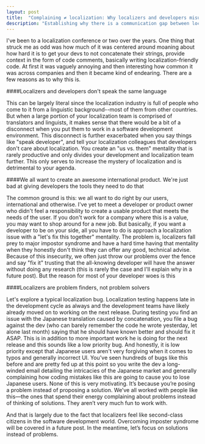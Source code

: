 ```yaml
---
layout: post
title:  "Complaining ≠ localization: Why localizers and developers misunderstand each other"
description: "Establishing why there is a communication gap between localization teams and development teams"
---
```


I've been to a localization conference or two over the years. One thing that struck me as odd was how much of it was centered around moaning about how hard it is to get your devs to not concatenate their strings, provide context in the form of code comments, basically writing localization-friendly code. At first it was vaguely annoying and then interesting how common it was across companies and then it became kind of endearing. There are a few reasons as to why this is.

####Localizers and developers don't speak the same language

This can be largely literal since the localization industry is full of people who come to it from a linguistic background--most of them from other countries. But when a large portion of your localization team is comprised of translators and linguists, it makes sense that there would be a bit of a disconnect when you put them to work in a software development environment. This disconnect is further exacerbated when you say things like "speak developer", and tell your localization colleagues that developers don't care about localization. You create an "us vs. them" mentality that is rarely productive and only divides your development and localization team further. This only serves to increase the mystery of localization and is detrimental to your agenda.


####We all want to create an awesome international product. We're just bad at giving developers the tools they need to do that

The common ground is this: we all want to do right by our users, international and otherwise. I've yet to meet a developer or product owner who didn't feel a responsibility to create a usable product that meets the needs of the user. If you don't work for a company where this is a value, you may want to shop around for a new job. But basically, if you want a developer to be on your side, all you have to do is approach a localization issue with a "let's fix this together" mentality. The problem is, localizers fall prey to major impostor syndrome and have a hard time having that mentality when they honestly don't think they can offer any good, technical advise. Because of this insecurity, we often just throw our problems over the fence and say "fix it" trusting that the all-knowing developer will have the answer without doing any research (this is rarely the case and I'll explain why in a future post). But the reason for most of your developer woes is this

####Localizers are problem finders, not problem solvers

Let's explore a typical localization bug. Localization testing happens late in the development cycle as always and the development teams have likely already moved on to working on the next release. During testing you find an issue with the Japanese translation caused by concatenation, you file a bug against the dev (who can barely remember the code he wrote yesterday, let alone last month) saying that he should have known better and should fix it ASAP. This is in addition to more important work he is doing for the next release and this sounds like a low priority bug. And honestly, it is low priority except that Japanese users aren't very forgiving when it comes to typos and generally incorrect UI. You've seen hundreds of bugs like this before and are pretty fed up at this point so you write the dev a long-winded email detailing the intricacies of the Japanese market and generally complaining how coding mistakes like this are going to cause you to lose Japanese users. None of this is very motivating. It’s because you’re posing a problem instead of proposing a solution. We’ve all worked with people like this—the ones that spend their energy complaining about problems instead of thinking of solutions. They aren’t very much fun to work with.

And that is largely due to the fact that localizers feel like second-class citizens in the software development world. Overcoming imposter syndrome will be covered in a future post. In the meantime, let’s focus on solutions instead of problems.

